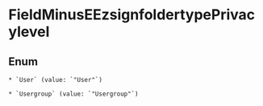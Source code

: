 
# FieldMinusEEzsignfoldertypePrivacylevel

## Enum


    * `User` (value: `"User"`)

    * `Usergroup` (value: `"Usergroup"`)



